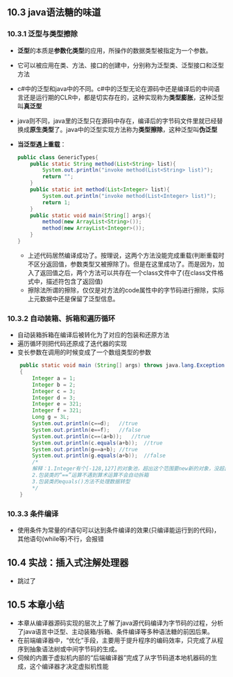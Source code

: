## 10.3 java语法糖的味道

### 10.3.1 泛型与类型擦除

+ **泛型**的本质是**参数化类型**的应用，所操作的数据类型被指定为一个参数。

+ 它可以被应用在类、方法、接口的创建中，分别称为泛型类、泛型接口和泛型方法

+ c#中的泛型和java中的不同。c#中的泛型无论在源码中还是编译后的中间语言还是运行期的CLR中，都是切实存在的，这种实现称为**类型膨胀**，这种泛型叫**真泛型**

+ java则不同，java里的泛型只在源码中存在，编译后的字节码文件里就已经替换成**原生类型**了。java中的泛型实现方法称为**类型擦除**，这种泛型叫**伪泛型**

+ **当泛型遇上重载**：

  ```java
  public class GenericTypes{
      public static String method(List<String> list){
          System.out.println("invoke method(List<String> list)");
          return "";
      }
      public static int method(List<Integer> list){
          System.out.println("invoke method(List<Integer> list)");
          return 1;
      }
      public static void main(String[] args){
          method(new ArrayList<String>());
          method(new ArrayList<Integer>());
      }
  }
  ```

  

  + 上述代码居然编译成功了。按理说，这两个方法没能完成重载(判断重载时不区分返回值，参数类型又被擦除了)。但是在这里成功了。而是因为，加入了返回值之后，两个方法可以共存在一个class文件中了(在class文件格式中，描述符包含了返回值)
  + 擦除法所谓的擦除，仅仅是对方法的code属性中的字节码进行擦除，实际上元数据中还是保留了泛型信息。

### 10.3.2 自动装箱、拆箱和遍历循环

+ 自动装箱拆箱在编译后被转化为了对应的包装和还原方法
+ 遍历循环则把代码还原成了迭代器的实现
+ 变长参数在调用的时候变成了一个数组类型的参数

```java
	public static void main (String[] args) throws java.lang.Exception
	{
		Integer a = 1;
		Integer b = 2;
		Integer c = 3;
		Integer d = 3;
		Integer e = 321;
		Integer f = 321;
		Long g = 3L;
		System.out.println(c==d);	//true
		System.out.println(e==f);	//false
		System.out.println(c==(a+b));	//true
		System.out.println(c.equals(a+b));	//true
		System.out.println(g==a+b);	//true
		System.out.println(g.equals(a+b));	//false
		/*
		解释：1.Integer有个[-128,127]的对象池，超出这个范围要new新的对象，没超出的分配到的都是对象池里的对象
		2.包装类的“==”运算不遇到算术运算不会自动拆箱
		3.包装类的equals()方法不处理数据转型
		*/
	}
```

### 10.3.3 条件编译

+ 使用条件为常量的if语句可以达到条件编译的效果(只编译能运行到的代码)，其他语句(while等)不行，会报错

## 10.4 实战：插入式注解处理器

+ 跳过了

## 10.5 本章小结

+ 本章从编译器源码实现的层次上了解了java源代码编译为字节码的过程，分析了java语言中泛型、主动装箱/拆箱、条件编译等多种语法糖的前因后果。
+ 在前端编译器中，“优化”手段，主要用于提升程序的编码效率，只完成了从程序到抽象语法树或中间字节码的生成。
+ 伺候的内置于虚拟机内部的“后端编译器”完成了从字节码道本地机器码的生成，这个编译器才决定虚拟机性能